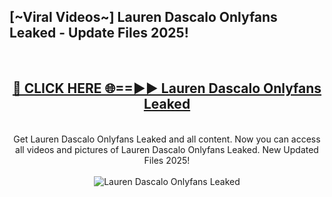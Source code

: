 <h2>[~Viral Videos~] Lauren Dascalo Onlyfans Leaked - Update Files 2025!</h2>
<br>
<div align="center">
<h2><a href="https://betterlinks.top/A2PfLJ" rel="nofollow">🔴 CLICK HERE 🌐==►► Lauren Dascalo Onlyfans Leaked</a></h2>
<br>
Get Lauren Dascalo Onlyfans Leaked and all content. Now you can access all videos and pictures of Lauren Dascalo Onlyfans Leaked. New Updated Files 2025!
<br>
<br>
<a href="https://betterlinks.top/A2PfLJ" rel="nofollow" data-target="animated-image.originalLink"><img src="https://i.ibb.co.com/WyWwxjT/player-gif2.gif" alt="Lauren Dascalo Onlyfans Leaked" style="max-width: 100%; display: inline-block;" data-target="animated-image.originalImage"></a>
</div>
<br>
